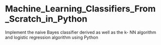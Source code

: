 # Machine_Learning_Classifiers_From_Scratch_in_Python
Implement the naive Bayes classifier derived as well as the k- NN algorithm and logistic regression algorithm using Python

